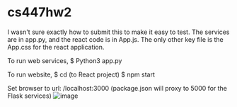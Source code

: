 # cs447hw2

I wasn't sure exactly how to submit this to make it easy to test. The services are in app.py, and the react code is in App.js.
The only other key file is the App.css for the react application.

To run web services, 
$ Python3 app.py

To run website,
$ cd (to React project)
$ npm start

Set browser to url: /localhost:3000
(package.json will proxy to 5000 for the Flask services)
![image](https://user-images.githubusercontent.com/124621738/226036350-8df03416-9601-4c65-b3c9-d81f47885aca.png)
